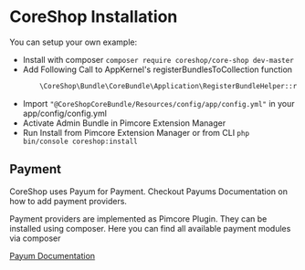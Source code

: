 # CoreShop Installation

You can setup your own example:

- Install with composer ```composer require coreshop/core-shop dev-master```
 - Add Following Call to AppKernel's registerBundlesToCollection function
    ```php
        \CoreShop\Bundle\CoreBundle\Application\RegisterBundleHelper::registerBundles($collection);
    ```
 - Import ```"@CoreShopCoreBundle/Resources/config/app/config.yml"``` in your app/config/config.yml
 - Activate Admin Bundle in Pimcore Extension Manager
 - Run Install from Pimcore Extension Manager or from CLI
    ```php bin/console coreshop:install```

## Payment
CoreShop uses Payum for Payment. Checkout Payums Documentation on how to add payment providers.

Payment providers are implemented as Pimcore Plugin. They can be installed using composer. Here you can find all available payment modules via composer

[Payum Documentation](https://github.com/Payum/Payum/blob/master/docs/index.md#symfony-payum-bundle)